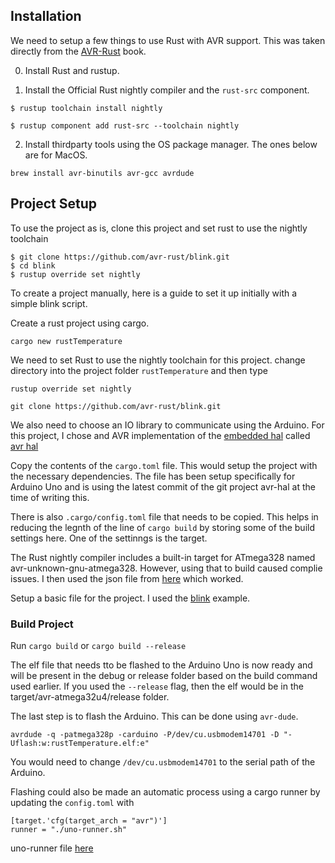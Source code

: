 ## Installation

We need to setup a few things to use Rust with AVR support. This was taken directly from the [AVR-Rust](https://book.avr-rust.com/002-installing-the-compiler.html) book.

0. Install Rust and rustup.

1. Install the Official Rust nightly compiler and the `rust-src` component.

`$ rustup toolchain install nightly`

`$ rustup component add rust-src --toolchain nightly`

2. Install thirdparty tools using the OS package manager. The ones below are for MacOS.

`brew install avr-binutils avr-gcc avrdude`

## Project Setup

To use the project as is, clone this project and set rust to use the nightly toolchain
```
$ git clone https://github.com/avr-rust/blink.git
$ cd blink
$ rustup override set nightly
```

To create a project manually, here is a guide to set it up initially with a simple blink script.

Create a rust project using cargo.

`cargo new rustTemperature`

We need to set Rust to use the nightly toolchain for this project. change directory into the project folder `rustTemperature` and then type

`rustup override set nightly`


`git clone https://github.com/avr-rust/blink.git`

We also need to choose an IO library to communicate using the Arduino. For this project, I chose and AVR implementation of the [embedded hal](https://github.com/rust-embedded/embedded-hal) called [avr hal](https://github.com/Rahix/avr-hal) 

Copy the contents of the `cargo.toml` file. This would setup the project with the necessary dependencies. The file has been setup specifically for Arduino Uno and is using the latest commit of the git project avr-hal at the time of writing this.

There is also `.cargo/config.toml` file that needs to be copied. This helps in reducing the legnth of the line of `cargo build` by storing some of the build settings here. One of the settinngs is the target.

The Rust nightly compiler includes a built-in target for ATmega328 named avr-unknown-gnu-atmega328. However, using that to build caused complie issues. I then used the json file from [here](https://github.com/Rahix/avr-hal/blob/master/avr-specs/avr-atmega32u4.json) which worked.

Setup a basic file for the project. I used the [blink](https://github.com/Rahix/avr-hal/blob/master/boards/arduino-uno/examples/uno-blink.rs) example.

### Build Project

Run `cargo build` or `cargo build --release`

The elf file that needs tto be flashed to the Arduino Uno is now ready and will be present in the debug or release folder based on the build command used earlier. If you used the `--release` flag, then the elf would be in the target/avr-atmega32u4/release folder.

The last step is to flash the Arduino. This can be done using `avr-dude`.

`avrdude -q -patmega328p -carduino -P/dev/cu.usbmodem14701 -D "-Uflash:w:rustTemperature.elf:e"`

You would need to change `/dev/cu.usbmodem14701` to the serial path of the Arduino.

Flashing could also be made an automatic process using a cargo runner by updating the `config.toml` with

```
[target.'cfg(target_arch = "avr")']
runner = "./uno-runner.sh"
```

uno-runner file [here](https://raw.githubusercontent.com/Rahix/avr-hal/master/boards/arduino-uno/uno-runner.sh)
